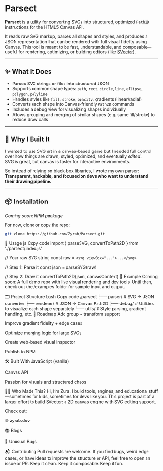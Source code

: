 # Parsect

**Parsect** is a utility for converting SVGs into structured, optimized `Path2D` instructions for the HTML5 Canvas API.

It reads raw SVG markup, parses all shapes and styles, and produces a JSON representation that can be rendered with full visual fidelity using Canvas. This tool is meant to be fast, understandable, and composable—useful for rendering, optimizing, or building editors (like [SVecter](https://github.com/Zyrab/SVecter)).

---

## ✨ What It Does

- Parses SVG strings or files into structured JSON
- Supports common shape types: `path`, `rect`, `circle`, `line`, `ellipse`, `polygon`, `polyline`
- Handles styles like `fill`, `stroke`, `opacity`, gradients (linear/radial)
- Converts each shape into Canvas-friendly `Path2D` commands
- Includes a debug view for visualizing shapes individually
- Allows grouping and merging of similar shapes (e.g. same fill/stroke) to reduce draw calls

---

## 🧠 Why I Built It

I wanted to use SVG art in a canvas-based game but I needed full control over how things are drawn, styled, optimized, and eventually *edited*.  
SVG is great, but canvas is faster for interactive environments.

So instead of relying on black-box libraries, I wrote my own parser:  
**Transparent, hackable, and focused on devs who want to understand their drawing pipeline.**

---

## 📦 Installation

_Coming soon: NPM package_

For now, clone or copy the repo:

```bash
git clone https://github.com/Zyrab/Parsect.git
```

🚀 Usage
js
Copy code
import { parseSVG, convertToPath2D } from './parsect/index.js'

// Your raw SVG string
const raw = `<svg viewBox="...">...</svg>`

// Step 1: Parse it
const json = parseSVG(raw)

// Step 2: Draw it
convertToPath2D(json, canvasContext)
🧪 Example
Coming soon: A full demo repo with live visual rendering and dev tools.
Until then, check out the /examples folder for sample input and output.

🗂 Project Structure
bash
Copy code
/parsect
  ├── parser/         # SVG -> JSON converter
  ├── renderer/       # JSON -> Canvas Path2D
  ├── debug/          # Utilities to visualize each shape separately
  └── utils/          # Style parsing, gradient handling, etc.
🔮 Roadmap
 Add <g> group + transform support

 Improve gradient fidelity + edge cases

 Optimize merging logic for large SVGs

 Create web-based visual inspector

 Publish to NPM

🛠 Built With
JavaScript (vanilla)

Canvas API

Passion for visuals and structured chaos

🙋‍♂️ Who Made This?
Hi, I’m Zura.
I build tools, engines, and educational stuff—sometimes for kids, sometimes for devs like you.
This project is part of a larger effort to build SVecter: a 2D canvas engine with SVG editing support.

Check out:

🌐 zyrab.dev

📚 Blogs

🐛 Unusual Bugs

📬 Contributing
Pull requests are welcome. If you find bugs, weird edge cases, or have ideas to improve the structure or API, feel free to open an issue or PR.
Keep it clean. Keep it composable. Keep it fun.


